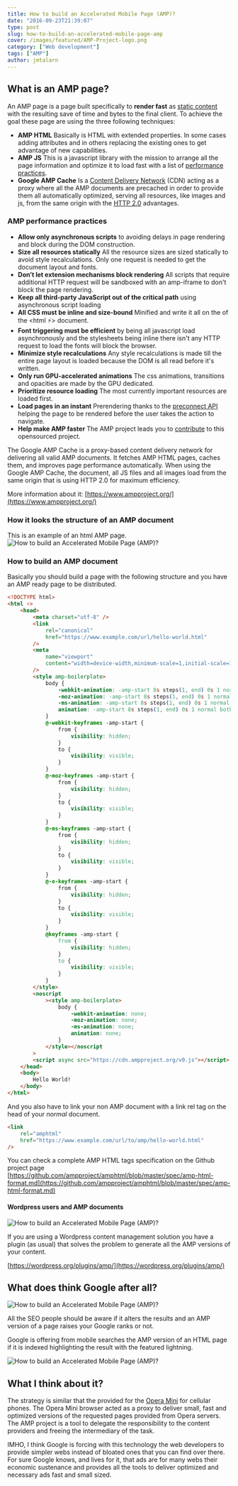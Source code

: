 ```yaml
---
title: How to build an Accelerated Mobile Page (AMP)?
date: "2016-09-23T21:39:07"
type: post
slug: how-to-build-an-accelerated-mobile-page-amp
cover: /images/featured/AMP-Project-logo.png
category: ["Web development"]
tags: ["AMP"]
author: jmtalarn
---
```


## What is an AMP page?

An AMP page is a page built specifically to **render fast** as [static content](http://blog.jmtalarn.com/the-undervalued-static-web-sites/) with the resulting save of time and bytes to the final client. To achieve the goal these page are using the three following techniques:

<!--more-->

-   **AMP HTML** Basically is HTML with extended properties. In some cases adding attributes and in others replacing the existing ones to get advantage of new capabilities.
-   **AMP JS** This is a javascript library with the mission to arrange all the page information and optimize it to load fast with a list of [performance practices](http://blog.jmtalarn.com/how-to-build-an-accelerated-mobile-page-amp/#ampperformancepractices).
-   **Google AMP Cache** Is a [Content Delivery Network](https://en.wikipedia.org/wiki/Content_delivery_network) (CDN) acting as a proxy where all the AMP documents are precached in order to provide them all automatically optimized, serving all resources, like images and js, from the same origin with the [HTTP 2.0](https://en.wikipedia.org/wiki/HTTP/2) advantages.

<h3 id="ampperformancepractices">AMP performance practices</h3>

-   **Allow only asynchronous scripts** to avoiding delays in page rendering and block during the DOM construction.
-   **Size all resources statically** All the resource sizes are sized statically to avoid style recalculations. Only one request is needed to get the document layout and fonts.
-   **Don’t let extension mechanisms block rendering** All scripts that require additional HTTP request will be sandboxed with an amp-iframe to don't block the page rendering.
-   **Keep all third-party JavaScript out of the critical path** using asynchronous script loading
-   **All CSS must be inline and size-bound** Minified and write it all on the <head> of the <html ⚡> document.
-   **Font triggering must be efficient** by being all javascript load asynchronously and the stylesheets being inline there isn't any HTTP request to load the fonts will block the browser.
-   **Minimize style recalculations** Any style recalculations is made till the entire page layout is loaded because the DOM is all read before it's written.
-   **Only run GPU-accelerated animations** The css animations, transitions and opacities are made by the GPU dedicated.
-   **Prioritize resource loading** The most currently important resources are loaded first.
-   **Load pages in an instant** Prerendering thanks to the [preconnect API](http://www.w3.org/TR/resource-hints/#dfn-preconnect) helping the page to be rendered before the user takes the action to navigate.
-   **Help make AMP faster** The AMP project leads you to [contribute](https://www.ampproject.org/docs/support/contribute.html) to this opensourced project.

The Google AMP Cache is a proxy-based content delivery network for delivering all valid AMP documents. It fetches AMP HTML pages, caches them, and improves page performance automatically. When using the Google AMP Cache, the document, all JS files and all images load from the same origin that is using HTTP 2.0 for maximum efficiency.

More information about it: [https://www.ampproject.org/](https://www.ampproject.org/)

<h3 id="howitlooksthestructureofanampdocument">How it looks the structure of an AMP document</h3>
This is an example of an html AMP page.

<img src="/images/amphtml_sample.png" alt="How to build an Accelerated Mobile Page (AMP)?" />

<h3 id="howtobuildanampdocument">How to build an AMP document</h3>
Basically you should build a page with the following structure and you have an AMP ready page to be distributed.

```html
<!DOCTYPE html>
<html ⚡>
	<head>
		<meta charset="utf-8" />
		<link
			rel="canonical"
			href="https://www.example.com/url/hello-world.html"
		/>
		<meta
			name="viewport"
			content="width=device-width,minimum-scale=1,initial-scale=1"
		/>
		<style amp-boilerplate>
			body {
				-webkit-animation: -amp-start 8s steps(1, end) 0s 1 normal both;
				-moz-animation: -amp-start 8s steps(1, end) 0s 1 normal both;
				-ms-animation: -amp-start 8s steps(1, end) 0s 1 normal both;
				animation: -amp-start 8s steps(1, end) 0s 1 normal both;
			}
			@-webkit-keyframes -amp-start {
				from {
					visibility: hidden;
				}
				to {
					visibility: visible;
				}
			}
			@-moz-keyframes -amp-start {
				from {
					visibility: hidden;
				}
				to {
					visibility: visible;
				}
			}
			@-ms-keyframes -amp-start {
				from {
					visibility: hidden;
				}
				to {
					visibility: visible;
				}
			}
			@-o-keyframes -amp-start {
				from {
					visibility: hidden;
				}
				to {
					visibility: visible;
				}
			}
			@keyframes -amp-start {
				from {
					visibility: hidden;
				}
				to {
					visibility: visible;
				}
			}
		</style>
		<noscript
			><style amp-boilerplate>
				body {
					-webkit-animation: none;
					-moz-animation: none;
					-ms-animation: none;
					animation: none;
				}
			</style></noscript
		>
		<script async src="https://cdn.ampproject.org/v0.js"></script>
	</head>
	<body>
		Hello World!
	</body>
</html>
```

And you also have to link your non AMP document with a link rel tag on the head of your _normal_ document.

```html
<link
	rel="amphtml"
	href="https://www.example.com/url/to/amp/hello-world.html"
/>
```

You can check a complete AMP HTML tags specification on the Github project page [https://github.com/ampproject/amphtml/blob/master/spec/amp-html-format.md](https://github.com/ampproject/amphtml/blob/master/spec/amp-html-format.md)

<h4 id="wordpressusersandampdocuments">Wordpress users and AMP documents</h4><img src="../images/banner-1544x500.png" alt="How to build an Accelerated Mobile Page (AMP)?" />

If you are using a Wordpress content management solution you have a plugin (as usual) that solves the problem to generate all the AMP versions of your content.

[https://wordpress.org/plugins/amp/](https://wordpress.org/plugins/amp/)

<h2 id="whatdoesthinkgoogleafterall">What does think Google after all?</h2>
<img src="../images/AMP-alert---Google-Search.png" alt="How to build an Accelerated Mobile Page (AMP)?" />

<warning>All the SEO people should be aware if it alters the results and an AMP version of a page raises your Google ranks or not.</warning>

Google is offering from mobile searches the AMP version of an HTML page if it is indexed highlighting the result with the featured lightning.

<img src="../images/2016-09-23-09_12_49-Clipboard.png" alt="How to build an Accelerated Mobile Page (AMP)?" />

<h2 id="whatithinkaboutit">What I think about it?</h2>

The strategy is similar that the provided for the [Opera Mini](http://www.opera.com/mobile) for cellular phones. The Opera Mini browser acted as a proxy to deliver small, fast and optimized versions of the requested pages provided from Opera servers. The AMP project is a tool to delegate the responsibility to the content providers and freeing the intermediary of the task.

IMHO, I think Google is forcing with this technology the web developers to provide simpler webs instead of bloated ones that you can find over there. For sure Google knows, and lives for it, that ads are for many webs their economic sustenance and provides all the tools to deliver optimized and necessary ads fast and small sized.
